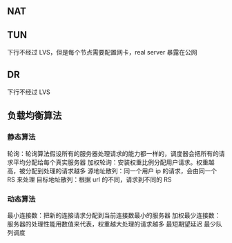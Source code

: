 ## NAT

## TUN

下行不经过 LVS，但是每个节点需要配置网卡，real server 暴露在公网

## DR

下行不经过 LVS

## 负载均衡算法

### 静态算法

轮询：轮询算法假设所有的服务器处理请求的能力都一样的，调度器会把所有的请求平均分配给每个真实服务器
加权轮询：安装权重比例分配用户请求。权重越高，被分配到处理的请求越多
源地址散列：同一个用户 ip 的请求，会由同一个 RS 来处理
目标地址散列：根据 url 的不同，请求到不同的 RS

### 动态算法

最小连接数：把新的连接请求分配到当前连接数最小的服务器
加权最少连接数：服务器的处理性能用数值来代表，权重越大处理的请求越多
最短期望延迟
最少队列调度